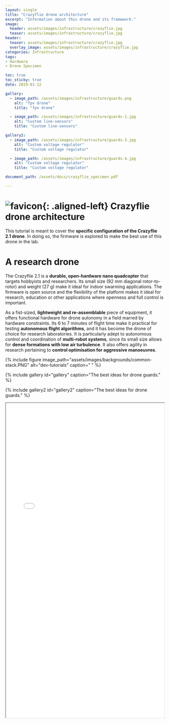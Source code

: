 ```yaml
---
layout: single
title: "Crazyflie drone architecture"
excerpt: "Information about this drone and its framework."
image:
  header: assets/images/infrastructure/crazyflie.jpg
  teaser: assets/images/infrastructure/crazyflie.jpg
header:
  teaser: assets/images/infrastructure/crazyflie.jpg
  overlay_image: assets/images/infrastructure/crazyflie.jpg
categories: Infrastructure
tags:
- Hardware
- Drone Specimen

toc: true
toc_sticky: true
date: 2019-01-12

gallery:
  - image_path: /assets/images/infrastructure/guards.png
    alt: "fpv drone"
    title: "fpv drone"

  - image_path: /assets/images/infrastructure/guards-2.jpg
    alt: "Custom line-sensors"
    title: "Custom line-sensors"

gallery2:
  - image_path: /assets/images/infrastructure/guards-3.jpg
    alt: "Custom voltage regulator"
    title: "Custom voltage regulator"

  - image_path: /assets/images/infrastructure/guards-4.jpg
    alt: "Custom voltage regulator"
    title: "Custom voltage regulator"

document_path: /assets/docs/crazyflie_specimen.pdf

---
```



# ![favicon](/assets/images/favicon.jpg){: .aligned-left} Crazyflie drone architecture

This tutorial is meant to cover the **specific configuration of the Crazyflie 2.1 drone**. In doing so, the firmware is explored to make the best use of this drone in the lab.

# A research drone
The Crazyflie 2.1 is a **durable, open-hardware nano quadcopter** that targets hobbyists and researchers. Its small size (92 mm diagonal rotor-to-rotor) and weight (27 g) make it ideal for indoor swarming applications. The firmware is open source and the flexibility of the platform makes it ideal for research, education or other applications where openness and full control is important.

As a fist-sized, **lightweight and re-assemblable** piece of equipment, it offers functional hardware for drone autonomy in a field marred by hardware constraints. Its 6 to 7 minutes of flight time make it practical for testing **autonomous flight algorithms**, and it has become the drone of choice for research laboratories. It is particularly adept to autonomous control and coordination of **multi-robot systems**, since its small size allows for **dense formations with low air turbulence**. It also offers agility in research pertaining to **control optimisation for aggressive manoeuvres**.

{%
include figure
image_path="assets/images/backgrounds/common-stack.PNG"
alt="dev-tutorials"
caption=" "
%}


{% include gallery id="gallery" caption="The best ideas for drone guards." %}

{% include gallery2 id="gallery2" caption="The best ideas for drone guards." %}

<iframe src="{{ page.document_path }}" width="100%" height="1000px"></iframe>
